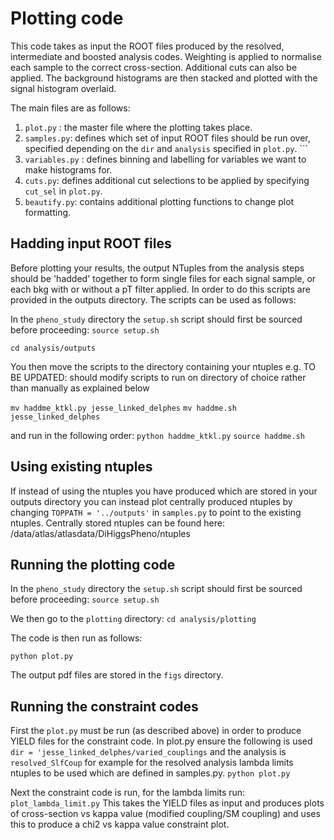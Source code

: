 # Plotting code

This code takes as input the ROOT files produced by the resolved, intermediate and boosted analysis codes. 
Weighting is applied to normalise each sample to the correct cross-section. Additional cuts can also be applied.
The background histograms are then stacked and plotted with the signal histogram overlaid. 

The main files are as follows: 
1) ```plot.py``` : the master file where the plotting takes place.
2) ```samples.py```: defines which set of input ROOT files should be run over, specified depending on the ```dir``` and ```analysis``` specified in ```plot.py```. ```
3) ```variables.py``` : defines binning and labelling for variables we want to make histograms for.
4) ```cuts.py```: defines additional cut selections to be applied by specifying ```cut_sel``` in ```plot.py```.
5) ```beautify.py```: contains additional plotting functions to change plot formatting. 

## Hadding input ROOT files

Before plotting your results, the output NTuples from the analysis steps should be 'hadded' together to form single files for each signal sample, or each bkg with or without a pT filter applied. In order to do this scripts are provided in the outputs directory. The scripts can be used as follows:

In the ```pheno_study``` directory the ```setup.sh``` script should first be sourced before proceeding:
```source setup.sh``` 

```cd analysis/outputs```

You then move the scripts to the directory containing your ntuples e.g. TO BE UPDATED: should modify scripts to run on directory of choice rather than manually as explained below

```mv haddme_ktkl.py jesse_linked_delphes```
```mv haddme.sh jesse_linked_delphes```

and run in the following order:
```python haddme_ktkl.py```
```source haddme.sh```

## Using existing ntuples

If instead of using the ntuples you have produced which are stored in your outputs directory you can instead plot centrally produced ntuples by changing ```TOPPATH = '../outputs'``` in ```samples.py``` to point to the existing ntuples. Centrally stored ntuples can be found here: /data/atlas/atlasdata/DiHiggsPheno/ntuples

## Running the plotting code

In the ```pheno_study``` directory the ```setup.sh``` script should first be sourced before proceeding:
```source setup.sh``` 

We then go to the ```plotting``` directory: 
```cd analysis/plotting```

The code is then run as follows: 

```python plot.py```

The output pdf files are stored in the ```figs``` directory.  

## Running the constraint codes

First the ```plot.py``` must be run (as described above) in order to produce YIELD files for the constraint code. In plot.py ensure the following is used ```dir = 'jesse_linked_delphes/varied_couplings``` and the analysis is ```resolved_SlfCoup``` for example for the resolved analysis lambda limits ntuples to be used which are defined in samples.py. 
```python plot.py```

Next the constraint code is run, for the lambda limits run:
```plot_lambda_limit.py```
This takes the YIELD files as input and produces plots of cross-section vs kappa value (modified coupling/SM coupling) and uses this to produce a chi2 vs kappa value constraint plot.  
